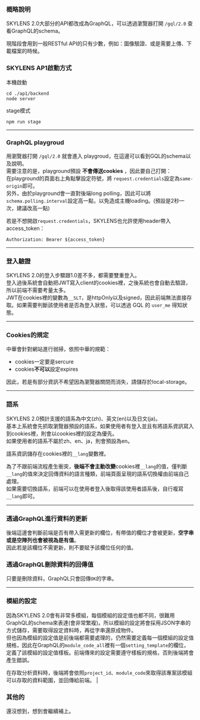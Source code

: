 ### 概略說明
SKYLENS 2.0大部分的API都改成為GraphQL，可以透過瀏覽器打開 `/gql/2.0` 查看GraphQL的schema。

現階段會用到一般RESTful API的只有少數，例如：圖像驗證、或是需要上傳、下載檔案的時候。

### SKYLENS AP1啟動方式
本機啟動
```
cd ./ap1/backend
node server
```

stage模式
```
npm run stage
```

---

### GraphQL playgroud
用瀏覽器打開 `/gql/2.0` 就會進入 playgroud，在這邊可以看到GQL的schema以及說明。  
需要注意的是，playground預設 **不會傳送cookies** ，因此要自己打開：  
在playground的頁面右上角點擊設定符號，將 `request.credentials`設定為`same-origin`即可。  
另外，由於playground會一直對後端long polling，因此可以將`schema.polling.interval`設定高一點，以免造成主機loading。(預設是2秒一次，建議改高一點)

若是不想開啟`request.credentials`，SKYLENS也允許使用header帶入access_token：
```
Authorization: Bearer ${access_token}
```

---

### 登入驗證
SKYLENS 2.0的登入步驟跟1.0差不多，都需要雙重登入。  
登入過後系統會自動把JWT寫入client的cookies裡，之後系統也會自動去驗證，所以前端不需要考量太多。  
JWT在cookies裡的變數為`__SLT`，是httpOnly以及signed，因此前端無法直接存取。如果需要判斷該使用者是否為登入狀態，可以透過 GQL 的 `user_me` 得知狀態。

---

### Cookies的規定
中華會針對網站進行弱掃，依照中華的規範：
- cookies一定要是sercure
- cookies**不可以**設定expires

因此，若是有部分資訊不希望因為瀏覽器關閉而消失，請儲存於local-storage。

---

### 語系
SKYLENS 2.0預計支援的語系為中文(zh)、英文(en)以及日文(ja)。  
基本上系統會先抓取瀏覽器預設的語系，如果使用者有登入並且有將語系資訊寫入到cookies裡，則會以cookies裡的設定為優先。  
如果使用者的語系不屬於zh、en、ja，則會預設為en。

語系資訊儲存在cookies裡的`__lang`變數裡。

為了不跟前端流程產生衝突，**後端不會主動改變**cookies裡`__lang`的值，僅判斷`__lang`的值來決定回傳資料的語言種類，前端頁面呈現的語系切換權由前端自己處理。  
如果需要切換語系，前端可以在使用者登入後取得該使用者語系後，自行複寫`__lang`即可。

---

### 透過GraphQL進行資料的更新
後端這邊會判斷前端是否有帶入需更新的欄位，有帶值的欄位才會被更新，**空字串或是空陣列也會被視為是有值**。  
因此若是該欄位不需更新，則不要賦予該欄位任何的值。

### 透過GraphQL刪除資料的回傳值
只要是刪除資料，GraphQL只會回傳`OK`的字串。

---

### 模組的設定
因為SKYLENS 2.0會有非常多模組，每個模組的設定值也都不同，很難用GraphQL的schema來表達(會非常繁複)。所以模組的設定將會採用JSON字串的方式儲存，需要取得設定資料時，再從字串還原成物件。  
但也因為模組的設定值是前後端都需要處理的，仍然需要定義每一個模組的設定值規格，因此在GraphQL的`module_code_all`裡有一個`setting_template`的欄位，定義了該模組的設定值樣板。前端傳來的設定需要遵守樣板的規格，否則後端將會產生錯誤。

在存取分析資料時，後端將會依照`project_id`、`module_code`來取得該專案該模組可以存取的資料範圍，並回傳給前端。 |

### 其他的
還沒想到，想到會繼續補上。